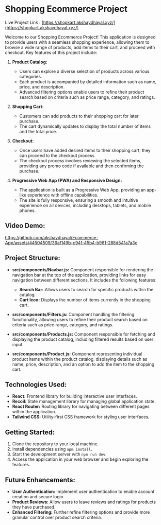 # Shopping Ecommerce Project

Live Project Link : [https://shopkart.akshaydhayal.xyz/](https://shopkart.akshaydhayal.xyz/)

Welcome to our Shopping Ecommerce Project! This application is designed to provide users with a seamless shopping experience, allowing them to browse a wide range of products, add items to their cart, and proceed with checkout. Key features of this project include:

1. **Product Catalog:**
   - Users can explore a diverse selection of products across various categories.
   - Each product is accompanied by detailed information such as name, price, and description.
   - Advanced filtering options enable users to refine their product search based on criteria such as price range, category, and ratings.

2. **Shopping Cart:**
   - Customers can add products to their shopping cart for later purchase.
   - The cart dynamically updates to display the total number of items and the total price.

3. **Checkout:**
   - Once users have added desired items to their shopping cart, they can proceed to the checkout process.
   - The checkout process involves reviewing the selected items, providing any promo code if available and then confirming the purchase.
  
4. **Progressive Web App (PWA) and Responsive Design:**
   - The application is built as a Progressive Web App, providing an app-like experience with offline capabilities.
   - The site is fully responsive, ensuring a smooth and intuitive experience on all devices, including desktops, tablets, and mobile phones.

## Video Demo:



https://github.com/akshaydhayal/Ecommerce-App/assets/44504509/36af149b-c94f-45b4-b961-288d541a7a3c

## Project Structure:

- **src/components/Navbar.js:** Component responsible for rendering the navigation bar at the top of the application, providing links for easy navigation between different sections. It includes the following features:
   - **Search Bar:** Allows users to search for specific products within the catalog.
   - **Cart Icon:** Displays the number of items currently in the shopping cart.

- **src/components/Filters.js:** Component handling the filtering functionality, allowing users to refine their product search based on criteria such as price range, category, and ratings.

- **src/components/Products.js:** Component responsible for fetching and displaying the product catalog, including filtered results based on user input.

- **src/components/Product.js:** Component representing individual product items within the product catalog, displaying details such as name, price, description, and an option to add the item to the shopping cart.


## Technologies Used:

- **React:** Frontend library for building interactive user interfaces.
- **Recoil:** State management library for managing global application state.
- **React Router:** Routing library for navigating between different pages within the application.
- **Tailwind CSS:** Utility-first CSS framework for styling user interfaces.

## Getting Started:

1. Clone the repository to your local machine.
2. Install dependencies using `npm install`.
3. Start the development server with `npm run dev`.
4. Access the application in your web browser and begin exploring the features.

## Future Enhancements:

- **User Authentication:** Implement user authentication to enable account creation and secure login.
- **Product Reviews:** Allow users to leave reviews and ratings for products they have purchased.
- **Enhanced Filtering:** Further refine filtering options and provide more granular control over product search criteria.
